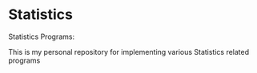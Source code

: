 # Statistics
Statistics Programs:

This is my personal repository for implementing various Statistics related programs
